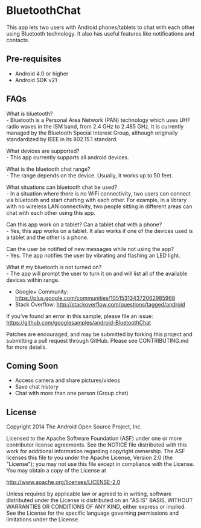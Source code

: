 BluetoothChat
==============
 This app lets two users with Android phones/tablets to chat with each other using Bluetooth technology. It also has useful features like
 notifications and contacts.

Pre-requisites
--------------

- Android 4.0 or higher
- Android SDK v21

FAQs
-------

What is bluetooth?  
    - Bluetooth is a Personal Area Network (PAN) technology which uses UHF radio waves in the ISM band, from 2.4 GHz to 2.485 GHz. It is currently managed by the Bluetooth Special Interest Group, although originally standardized by IEEE in its 802.15.1 standard. 

What devices are supported?  
    - This app currently supports all android devices.

What is the bluetooth chat range?  
    - The range depends on the device. Usually, it works up to 50 feet. 
	
What situations can bluetooth chat be used?  
    - In a situation where there is no WiFi connectivity, two users can connect via bluetooth and start chatting with each other. For example, in a library with no wireless LAN connectivity, two people sitting in different areas can chat with each other using this app. 

Can this app work on a tablet? Can a tablet chat with a phone?  
    - Yes, this app works on a tablet. It also works if one of the devices used is a tablet and the other is a phone. 

Can the user be notified of new messages while not using the app?  
    - Yes. The app notifies the user by vibrating and flashing an LED light.

 What if my bluetooth is not turned on?  
    - The app will prompt the user to turn it on and will list all of the available devices within range.
	

- Google+ Community: https://plus.google.com/communities/105153134372062985968
- Stack Overflow: http://stackoverflow.com/questions/tagged/android

If you've found an error in this sample, please file an issue:
https://github.com/googlesamples/android-BluetoothChat

Patches are encouraged, and may be submitted by forking this project and
submitting a pull request through GitHub. Please see CONTRIBUTING.md for more details.

Coming Soon
------------
- Access camera and share pictures/videos
- Save chat history
- Chat with more than one person (Group chat)

License
-------

Copyright 2014 The Android Open Source Project, Inc.

Licensed to the Apache Software Foundation (ASF) under one or more contributor
license agreements.  See the NOTICE file distributed with this work for
additional information regarding copyright ownership.  The ASF licenses this
file to you under the Apache License, Version 2.0 (the "License"); you may not
use this file except in compliance with the License.  You may obtain a copy of
the License at

http://www.apache.org/licenses/LICENSE-2.0

Unless required by applicable law or agreed to in writing, software
distributed under the License is distributed on an "AS IS" BASIS, WITHOUT
WARRANTIES OR CONDITIONS OF ANY KIND, either express or implied.  See the
License for the specific language governing permissions and limitations under
the License.
